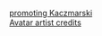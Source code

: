 <!--START_SECTION:waka-->
<!--END_SECTION:waka-->
[promoting Kaczmarski](https://www.youtube.com/watch?v=JENxnESv-W4)\
[Avatar artist credits](https://karolina-cicholska.carrd.co)

